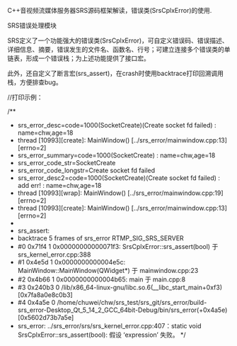 C++音视频流媒体服务器SRS源码框架解读，错误类(SrsCplxError)的使用.

SRS错误处理模块

SRS定义了一个功能强大的错误类(SrsCplxError)，可自定义错误码、错误描述、详细信息、摘要，错误发生的文件名、函数名、行号；可建立连接多个错误类的单链表，形成一个错误栈；为上述功能提供了接口宏。

此外，还自定义了断言宏(srs_assert)，在crash时使用backtrace打印回溯调用栈，方便排查bug。

//打印示例：

/**
 * srs_error_desc=code=1000(SocketCreate)(Create socket fd failed) : name=chw,age=18
 * thread [10993][create]: MainWindow() [../srs_error/mainwindow.cpp:13][errno=2]
 * srs_error_summary=code=1000(SocketCreate) : name=chw,age=18
 * srs_error_code_str=SocketCreate
 * srs_error_code_longstr=Create socket fd failed
 * srs_error_desc2=code=1000(SocketCreate)(Create socket fd failed) : add err! : name=chw,age=18
 * thread [10993][wrap]: MainWindow() [../srs_error/mainwindow.cpp:19][errno=2]
 * thread [10993][create]: MainWindow() [../srs_error/mainwindow.cpp:13][errno=2]
 *
 * srs_assert:
 * backtrace 5 frames of srs_error RTMP_SIG_SRS_SERVER
 * #0 0x71f4 1 0x00000000000071f3: SrsCplxError::srs_assert(bool) 于 srs_kernel_error.cpp:388
 * #1 0x4e5d 1 0x0000000000004e5c: MainWindow::MainWindow(QWidget*) 于 mainwindow.cpp:23
 * #2 0x4b66 1 0x0000000000004b65: main 于 main.cpp:8
 * #3 0x240b3 0 /lib/x86_64-linux-gnu/libc.so.6(__libc_start_main+0xf3) [0x7fa8a0e8c0b3]
 * #4 0x4a5e 0 /home/chuwei/chw/srs_test/srs_git/srs_error/build-srs_error-Desktop_Qt_5_14_2_GCC_64bit-Debug/bin/srs_error(+0x4a5e) [0x5602d73b7a5e]
 * srs_error: ../srs_error/srs/srs_kernel_error.cpp:407：static void SrsCplxError::srs_assert(bool): 假设 ‘expression’ 失败。
 */
